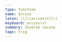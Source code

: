 ```yaml
---
type: function
name: arccos
latex: \\(\\arccos(x)\\)
keyboard: arccos(x)
summary: Inverse cosine
tags: trig
---
```

